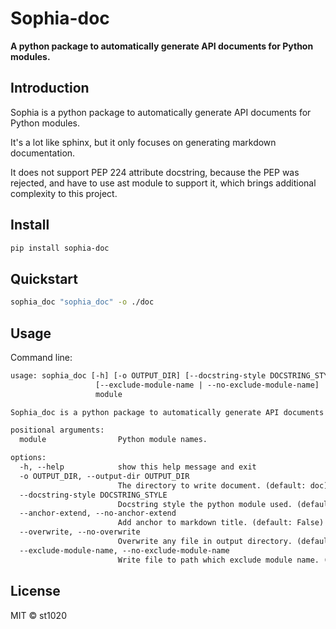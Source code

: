 # Sophia-doc

**A python package to automatically generate API documents for Python modules.**

## Introduction

Sophia is a python package to automatically generate API documents for Python modules.

It's a lot like sphinx, but it only focuses on generating markdown documentation.

It does not support PEP 224 attribute docstring, because the PEP was rejected, and have to use ast module to support it, which brings additional complexity to this project.

## Install

```sh
pip install sophia-doc
```

## Quickstart

```sh
sophia_doc "sophia_doc" -o ./doc
```

## Usage

Command line:

```txt
usage: sophia_doc [-h] [-o OUTPUT_DIR] [--docstring-style DOCSTRING_STYLE] [--anchor-extend | --no-anchor-extend] [--overwrite | --no-overwrite]
                   [--exclude-module-name | --no-exclude-module-name]
                   module

Sophia_doc is a python package to automatically generate API documents for Python modules

positional arguments:
  module                Python module names.

options:
  -h, --help            show this help message and exit
  -o OUTPUT_DIR, --output-dir OUTPUT_DIR
                        The directory to write document. (default: doc)
  --docstring-style DOCSTRING_STYLE
                        Docstring style the python module used. (default: auto)
  --anchor-extend, --no-anchor-extend
                        Add anchor to markdown title. (default: False)
  --overwrite, --no-overwrite
                        Overwrite any file in output directory. (default: False)
  --exclude-module-name, --no-exclude-module-name
                        Write file to path which exclude module name. (default: False)
```

## License

MIT © st1020

